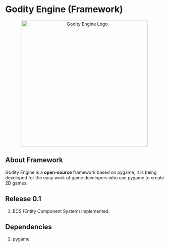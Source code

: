 # Godity Engine (Framework)

<p align="center">
  <a href="pass">
    <img src="pass" width="400" alt="Godity Engine Logo">
  </a>
</p>

## About Framework

Godity Engine is a **open-source** framework based on pygame, it is being developed for the easy work of game developers who use pygame to create 2D games.

## Release 0.1

1. ECS (Entity Component System) implemented.

## Dependencies

1. pygame
